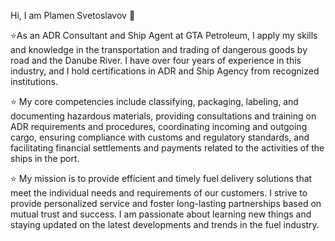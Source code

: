Hi, I am Plamen Svetoslavov 👋

⭐As an ADR Consultant and Ship Agent at GTA Petroleum, I apply my skills and knowledge in the transportation and trading of dangerous goods by road and the Danube River. I have over four years of experience in this industry, and I hold certifications in ADR and Ship Agency from recognized institutions.

⭐
My core competencies include classifying, packaging, labeling, and documenting hazardous materials, providing consultations and training on ADR requirements and procedures, coordinating incoming and outgoing cargo, ensuring compliance with customs and regulatory standards, and facilitating financial settlements and payments related to the activities of the ships in the port.

⭐
My mission is to provide efficient and timely fuel delivery solutions that meet the individual needs and requirements of our customers. I strive to provide personalized service and foster long-lasting partnerships based on mutual trust and success. I am passionate about learning new things and staying updated on the latest developments and trends in the fuel industry.



<!--
**plamensve/plamensve** is a ✨ _special_ ✨ repository because its `README.md` (this file) appears on your GitHub profile.

Here are some ideas to get you started:

- 🔭 I’m currently working on ...
- 🌱 I’m currently learning ...
- 👯 I’m looking to collaborate on ...
- 🤔 I’m looking for help with ...
- 💬 Ask me about ...
- 📫 How to reach me: ...
- 😄 Pronouns: ...
- ⚡ Fun fact: ...
-->
